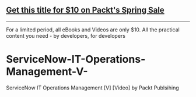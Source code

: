 ## [Get this title for $10 on Packt's Spring Sale](https://www.packt.com/B05257?utm_source=github&utm_medium=packt-github-repo&utm_campaign=spring_10_dollar_2022)
-----
For a limited period, all eBooks and Videos are only $10. All the practical content you need \- by developers, for developers

# ServiceNow-IT-Operations-Management-V-
ServiceNow IT Operations Management [V] [Video] by Packt Publsihing
